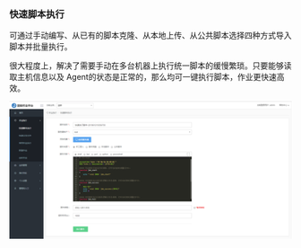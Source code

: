 ### 快速脚本执行

可通过手动编写、从已有的脚本克隆、从本地上传、从公共脚本选择四种方式导入脚本并批量执行。

很大程度上，解决了需要手动在多台机器上执行统一脚本的缓慢繁琐。只要能够读取主机信息以及 Agent的状态是正常的，那么均可一键执行脚本，作业更快速高效。

![](../assets/快速脚本执行.png)

